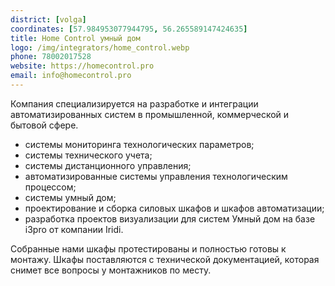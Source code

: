 ```yaml
---
district: [volga]
coordinates: [57.984953077944795, 56.265589147424635]
title: Home Control умный дом
logo: /img/integrators/home_control.webp
phone: 78002017528
website: https://homecontrol.pro
email: info@homecontrol.pro
---
```


Компания специализируется на разработке и интеграции автоматизированных систем в промышленной, коммерческой и бытовой сфере.

* системы мониторинга технологических параметров;
* системы технического учета;
* системы дистанционного управления;
* автоматизированные системы управления технологическим процессом;
* системы умный дом;
* проектирование и сборка силовых шкафов и шкафов автоматизации;
* разработка проектов визуализации для систем Умный дом на базе i3pro от компании Iridi.

Собранные нами шкафы протестированы и полностью готовы к монтажу. Шкафы поставляются с технической документацией, которая снимет все вопросы у монтажников по месту.
